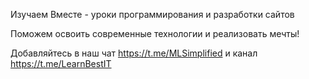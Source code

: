 Изучаем Вместе - уроки программирования и разработки сайтов

Поможем освоить современные технологии и реализовать мечты!

Добавляйтесь в наш чат https://t.me/MLSimplified и канал https://t.me/LearnBestIT
